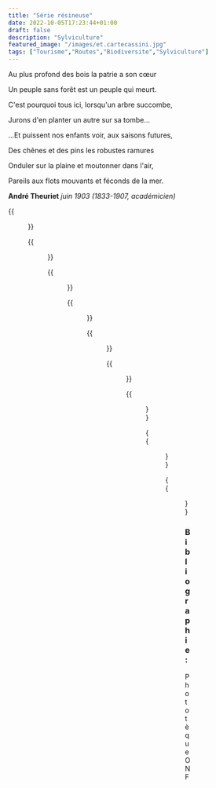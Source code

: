 ```yaml
---
title: "Série résineuse"
date: 2022-10-05T17:23:44+01:00
draft: false
description: "Sylviculture"
featured_image: "/images/et.cartecassini.jpg"
tags: ["Tourisme","Routes","Biodiversite","Sylviculture"]
---
```



Au plus profond des bois la patrie a son cœur

Un peuple sans forêt est un peuple qui meurt.

C'est pourquoi tous ici, lorsqu'un arbre succombe,

Jurons d'en planter un autre sur sa tombe…

…Et puissent nos enfants voir, aux saisons futures, 

Des chênes et des pins les robustes ramures

Onduler sur la plaine et moutonner dans l'air,

Pareils aux flots mouvants et féconds de la mer.

**André Theuriet**  *juin 1903 (1833-1907, académicien)*


{{<figure src="/images/articles/1947amenagement.jpg" title="1947 6ème aménagement de Bercé – les séries forestières ">}}

{{<figure src="/images/articles/75ans.jpg" title="juin 1955 – Série 6 parcelle D1 et D6 – P.S. âgés de 75 ans">}}

{{<figure src="/images/articles/p1-2-3.jpg" title="1956 – travaux FFN parcelles 1-2-et 3">}}

{{<figure src="/images/articles/dougffn.jpg" title="juin 1955 –Série 9 – Douglas Parcelles 16 de la Tasse">}}

{{<figure src="/images/articles/p27.jpg" title="1950 - P.27-série 10 des Profonds Vaux">}}

{{<figure src="/images/articles/parefeu.jpg" title="juin 1955 - Série 10 et 11 pare-feu de la ligne p. 32/8">}}
  
{{<figure src="/images/articles/p26.jpg" title="1950 – P.26 – série 11 de la Guiltière ">}}

{{<figure src="/images/articles/ffn6ans.jpg" title="juin 1955 Série 11 p.8 de Bel-air- semis FFN de 6 ans (P.M.)">}}

{{<figure src="/images/articles/cladonia.jpg" title="juin 1955 - Série 11 parcelle 9 – P.M et P.S. (45ans) sur lande à Cladonia">}}

### Bibliographie : 
  
Phototèque ONF 

